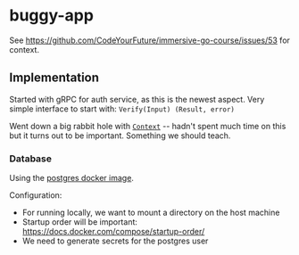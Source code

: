 # buggy-app

See https://github.com/CodeYourFuture/immersive-go-course/issues/53 for context.

## Implementation

Started with gRPC for auth service, as this is the newest aspect. Very simple interface to start with: `Verify(Input) (Result, error)`

Went down a big rabbit hole with [`Context`](https://go.dev/blog/context) -- hadn't spent much time on this but it turns out to be important. Something we should teach.

### Database

Using the [postgres docker image](https://github.com/docker-library/docs/blob/master/postgres/README.md).

Configuration:

- For running locally, we want to mount a directory on the host machine
- Startup order will be important: https://docs.docker.com/compose/startup-order/
- We need to generate secrets for the postgres user
